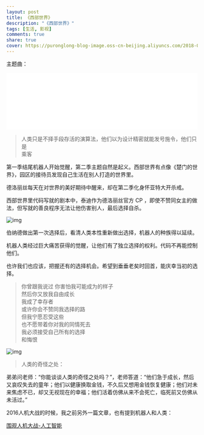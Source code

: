```yaml
---
layout: post
title: 《西部世界》
description: "《西部世界》"
tags: [生活, 影视]
comments: true
share: true
cover: https://puronglong-blog-image.oss-cn-beijing.aliyuncs.com/2018-06-28-172846.jpg
---
```


<!-- more -->

主题曲：

<iframe src="//player.bilibili.com/player.html?aid=497635294&bvid=BV1WK411L7pH&cid=176628018&page=1&high_quality=1&danmaku=0" scrolling="no" border="0" frameborder="no" framespacing="0" allowfullscreen="true" width="100%"></iframe>

> 人类只是不择手段存活的演算法，他们以为设计精密就能发号施令，他们只是<br>
> 乘客

第一季结尾机器人开始觉醒，第二季主题自然是起义。西部世界有点像《楚门的世界》，园区的接待员发现自己生活在别人打造的世界里。

德洛丽丝每天在对世界的美好期待中醒来，却在第二季化身怀亚特大开杀戒。

西部世界里代码写就的剧本中，泰迪作为德洛丽丝官方 CP ，即使不赞同女主的做法，但写就的善良程序无法让他伤害别人，最后选择自杀。

![img](https://puronglong-blog-image.oss-cn-beijing.aliyuncs.com/2018-09-01-1.jpg)

伯纳德做出第一次选择后，看清人类本性重新做出选择，机器人的种族得以延续。

机器人类经过巨大痛苦获得的觉醒，让他们有了独立选择的权利。代码不再能控制他们。

也许我们也应该，把握还有的选择机会。希望到垂垂老矣时回首，能庆幸当初的选择。

> 你曾跟我说过 你害怕我可能成为的样子<br>
> 然后你又放我自由成长<br>
> 我成了幸存者<br>
> 或许你会不赞同我选择的路<br>
> 但我宁愿忍受这些<br>
> 也不愿带着你对我的同情死去<br>
> 我必须接受自己所有的选择<br>
> 和悔恨

![img](https://puronglong-blog-image.oss-cn-beijing.aliyuncs.com/2018-07-01-1.jpg)

> 人类的奇怪之处：

弟弟问老师：“你能谈谈人类的奇怪之处吗？”，老师答道：“他们急于成长，然后又哀叹失去的童年；他们以健康换取金钱，不久后又想用金钱恢复健康；他们对未来焦虑不已，却又无视现在的幸福；他们活着仿佛从来不会死亡，临死前又仿佛从未活过。”

2016人机大战的时候，我之前另外一篇文章，也有提到机器人和人类：

[围观人机大战-人工智能](http://www.puronglong.com/2016/03/09/%E4%BA%BA%E6%9C%BA%E5%A4%A7%E6%88%98.html)
